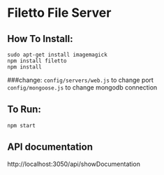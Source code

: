 # Filetto File Server

## How To Install:
`sudo apt-get install imagemagick` <br>
`npm install filetto`<br>
`npm install`<br>

###change:
`config/servers/web.js` to change port<br>
`config/mongoose.js` to change mongodb connection<br>


## To Run:
`npm start`


## API documentation
http://localhost:3050/api/showDocumentation


